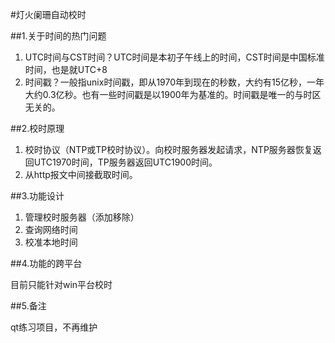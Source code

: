 #灯火阑珊自动校时

##1.关于时间的热门问题

1. UTC时间与CST时间？UTC时间是本初子午线上的时间，CST时间是中国标准时间，也是就UTC+8
2. 时间戳？一般指unix时间戳，即从1970年到现在的秒数，大约有15亿秒，一年大约0.3亿秒。也有一些时间戳是以1900年为基准的。时间戳是唯一的与时区无关的。

##2.校时原理

1. 校时协议（NTP或TP校时协议）。向校时服务器发起请求，NTP服务器恢复返回UTC1970时间，TP服务器返回UTC1900时间。
2. 从http报文中间接截取时间。

##3.功能设计

1. 管理校时服务器（添加移除）
2. 查询网络时间
3. 校准本地时间

##4.功能的跨平台

目前只能针对win平台校时

##5.备注

qt练习项目，不再维护
